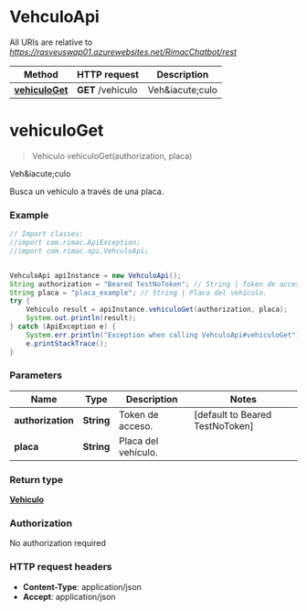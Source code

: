 # VehculoApi

All URIs are relative to *https://rasveuswap01.azurewebsites.net/RimacChatbot/rest*

Method | HTTP request | Description
------------- | ------------- | -------------
[**vehiculoGet**](VehculoApi.md#vehiculoGet) | **GET** /vehiculo | Veh&amp;iacute;culo


<a name="vehiculoGet"></a>
# **vehiculoGet**
> Vehiculo vehiculoGet(authorization, placa)

Veh&amp;iacute;culo

Busca un vehículo a través de una placa. 

### Example
```java
// Import classes:
//import com.rimac.ApiException;
//import com.rimac.api.VehculoApi;


VehculoApi apiInstance = new VehculoApi();
String authorization = "Beared TestNoToken"; // String | Token de acceso.
String placa = "placa_example"; // String | Placa del vehículo.
try {
    Vehiculo result = apiInstance.vehiculoGet(authorization, placa);
    System.out.println(result);
} catch (ApiException e) {
    System.err.println("Exception when calling VehculoApi#vehiculoGet");
    e.printStackTrace();
}
```

### Parameters

Name | Type | Description  | Notes
------------- | ------------- | ------------- | -------------
 **authorization** | **String**| Token de acceso. | [default to Beared TestNoToken]
 **placa** | **String**| Placa del vehículo. |

### Return type

[**Vehiculo**](Vehiculo.md)

### Authorization

No authorization required

### HTTP request headers

 - **Content-Type**: application/json
 - **Accept**: application/json

